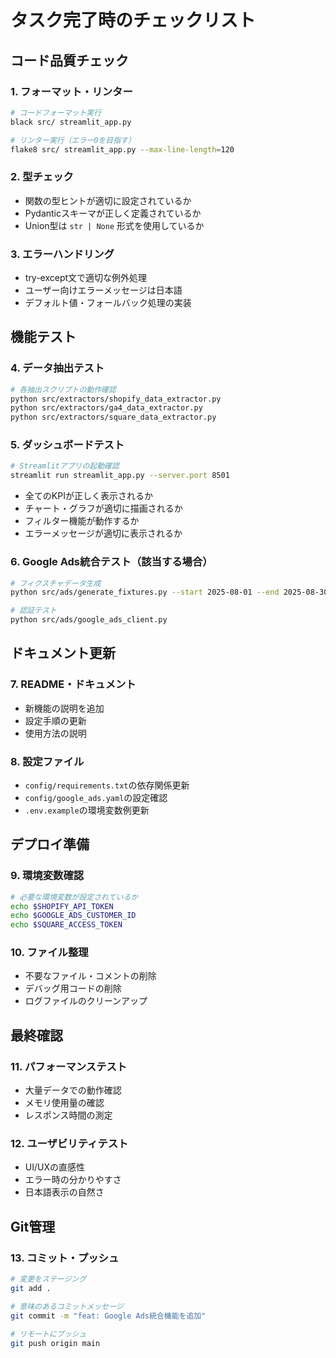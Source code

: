 # タスク完了時のチェックリスト

## コード品質チェック

### 1. フォーマット・リンター
```bash
# コードフォーマット実行
black src/ streamlit_app.py

# リンター実行（エラー0を目指す）
flake8 src/ streamlit_app.py --max-line-length=120
```

### 2. 型チェック
- 関数の型ヒントが適切に設定されているか
- Pydanticスキーマが正しく定義されているか
- Union型は `str | None` 形式を使用しているか

### 3. エラーハンドリング
- try-except文で適切な例外処理
- ユーザー向けエラーメッセージは日本語
- デフォルト値・フォールバック処理の実装

## 機能テスト

### 4. データ抽出テスト
```bash
# 各抽出スクリプトの動作確認
python src/extractors/shopify_data_extractor.py
python src/extractors/ga4_data_extractor.py
python src/extractors/square_data_extractor.py
```

### 5. ダッシュボードテスト
```bash
# Streamlitアプリの起動確認
streamlit run streamlit_app.py --server.port 8501
```
- 全てのKPIが正しく表示されるか
- チャート・グラフが適切に描画されるか
- フィルター機能が動作するか
- エラーメッセージが適切に表示されるか

### 6. Google Ads統合テスト（該当する場合）
```bash
# フィクスチャデータ生成
python src/ads/generate_fixtures.py --start 2025-08-01 --end 2025-08-30

# 認証テスト
python src/ads/google_ads_client.py
```

## ドキュメント更新

### 7. README・ドキュメント
- 新機能の説明を追加
- 設定手順の更新
- 使用方法の説明

### 8. 設定ファイル
- `config/requirements.txt`の依存関係更新
- `config/google_ads.yaml`の設定確認
- `.env.example`の環境変数例更新

## デプロイ準備

### 9. 環境変数確認
```bash
# 必要な環境変数が設定されているか
echo $SHOPIFY_API_TOKEN
echo $GOOGLE_ADS_CUSTOMER_ID
echo $SQUARE_ACCESS_TOKEN
```

### 10. ファイル整理
- 不要なファイル・コメントの削除
- デバッグ用コードの削除
- ログファイルのクリーンアップ

## 最終確認

### 11. パフォーマンステスト
- 大量データでの動作確認
- メモリ使用量の確認
- レスポンス時間の測定

### 12. ユーザビリティテスト
- UI/UXの直感性
- エラー時の分かりやすさ
- 日本語表示の自然さ

## Git管理

### 13. コミット・プッシュ
```bash
# 変更をステージング
git add .

# 意味のあるコミットメッセージ
git commit -m "feat: Google Ads統合機能を追加"

# リモートにプッシュ
git push origin main
```